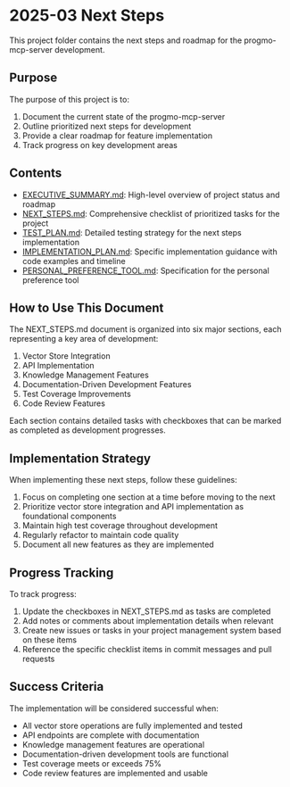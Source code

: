 # 2025-03 Next Steps

This project folder contains the next steps and roadmap for the progmo-mcp-server development.

## Purpose

The purpose of this project is to:

1. Document the current state of the progmo-mcp-server
2. Outline prioritized next steps for development
3. Provide a clear roadmap for feature implementation
4. Track progress on key development areas

## Contents

- [EXECUTIVE_SUMMARY.md](./EXECUTIVE_SUMMARY.md): High-level overview of project status and roadmap
- [NEXT_STEPS.md](./NEXT_STEPS.md): Comprehensive checklist of prioritized tasks for the project
- [TEST_PLAN.md](./TEST_PLAN.md): Detailed testing strategy for the next steps implementation
- [IMPLEMENTATION_PLAN.md](./IMPLEMENTATION_PLAN.md): Specific implementation guidance with code examples and timeline
- [PERSONAL_PREFERENCE_TOOL.md](./PERSONAL_PREFERENCE_TOOL.md): Specification for the personal preference tool

## How to Use This Document

The NEXT_STEPS.md document is organized into six major sections, each representing a key area of development:

1. Vector Store Integration
2. API Implementation
3. Knowledge Management Features
4. Documentation-Driven Development Features
5. Test Coverage Improvements
6. Code Review Features

Each section contains detailed tasks with checkboxes that can be marked as completed as development progresses.

## Implementation Strategy

When implementing these next steps, follow these guidelines:

1. Focus on completing one section at a time before moving to the next
2. Prioritize vector store integration and API implementation as foundational components
3. Maintain high test coverage throughout development
4. Regularly refactor to maintain code quality
5. Document all new features as they are implemented

## Progress Tracking

To track progress:

1. Update the checkboxes in NEXT_STEPS.md as tasks are completed
2. Add notes or comments about implementation details when relevant
3. Create new issues or tasks in your project management system based on these items
4. Reference the specific checklist items in commit messages and pull requests

## Success Criteria

The implementation will be considered successful when:

- All vector store operations are fully implemented and tested
- API endpoints are complete with documentation
- Knowledge management features are operational
- Documentation-driven development tools are functional
- Test coverage meets or exceeds 75%
- Code review features are implemented and usable
